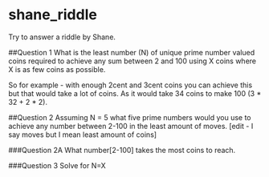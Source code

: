 # shane_riddle
Try to answer a riddle by Shane.

##Question 1
What is the least number (N) of unique prime number valued coins required to achieve any sum between 2 and 100 using X coins where X is as few coins as possible.

So for example - with enough 2cent and 3cent coins you can achieve this but that would take a lot of coins. As it would take 34 coins to make 100 (3 * 32 + 2 * 2).

##Question 2
Assuming N = 5 what five prime numbers would you use to achieve any number between 2-100 in the least amount of moves. [edit - I say moves but I mean least amount of coins]

###Question 2A
What number[2-100] takes the most coins to reach.

###Question 3
Solve for N=X
